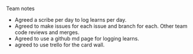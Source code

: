 Team notes 

- Agreed a scribe per day to log learns per day.
- Agreed to make issues for each issue and branch for each. Other team code reviews and merges.
- Agreed to use a github md page for logging learns.
- agreed to use trello for the card wall.

